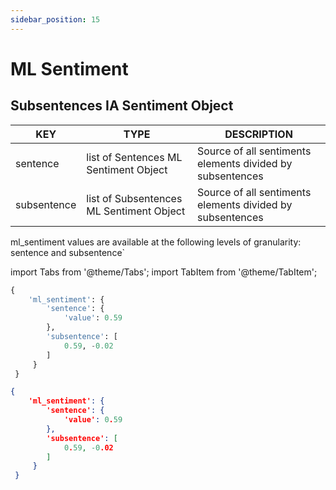 ```yaml
---
sidebar_position: 15
---
```


# ML Sentiment

## Subsentences IA Sentiment Object

| KEY         	| TYPE                                     	| DESCRIPTION                                               	|
|-------------	|------------------------------------------	|-----------------------------------------------------------	|
| sentence    	| list of Sentences ML Sentiment Object    	| Source of all sentiments elements divided by subsentences 	|
| subsentence 	| list of Subsentences ML Sentiment Object 	| Source of all sentiments elements divided by subsentences 	|

ml_sentiment values are available at the following levels of granularity: sentence and subsentence`

import Tabs from '@theme/Tabs';
import TabItem from '@theme/TabItem';

<Tabs>
<TabItem value="py" label="Python">

```py
{
    'ml_sentiment': {
        'sentence': {
            'value': 0.59
        },
        'subsentence': [
            0.59, -0.02
        ]
     }
 }
```

</TabItem>
<TabItem value="json" label="JSON">

```json
{
    'ml_sentiment': {
        'sentence': {
            'value': 0.59
        },
        'subsentence': [
            0.59, -0.02
        ]
     }
 }
```

</TabItem>
</Tabs>